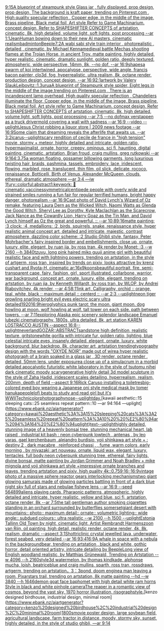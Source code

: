 [9:15](https://www.ebank.nz/aiartgenerator?category=9%3A15)[A blueprint of steampunk style Glass jar ,  fully displayed, prop design, prop design, The background is kraft paper,  trending on Pinterest.com  , High quality specular reflection ,  Copper  edge, in the middle of the image, Brass pipeline,  Black metal foil,  Art style Refer to Game Machinarium.  concept design, Refer to SHAPESHIFTER CONCEPTS  of artstation, cinematic,  8k, high detailed,  volume light,  soft lights,  post processing    --ar 1:1](https://www.ebank.nz/aiartgenerator?category=A%20blueprint%20of%20steampunk%20style%20Glass%20jar%20%2C%20%20fully%20displayed%2C%20prop%20design%2C%20prop%20design%2C%20The%20background%20is%20kraft%20paper%2C%20%20trending%20on%20Pinterest.com%20%20%2C%20High%20quality%20specular%20reflection%20%2C%20%20Copper%20%20edge%2C%20in%20the%20middle%20of%20the%20image%2C%20Brass%20pipeline%2C%20%20Black%20metal%20foil%2C%20%20Art%20style%20Refer%20to%20Game%20Machinarium.%20%20concept%20design%2C%20Refer%20to%20SHAPESHIFTER%20CONCEPTS%20%20of%20artstation%2C%20cinematic%2C%20%208k%2C%20high%20detailed%2C%20%20volume%20light%2C%20%20soft%20lights%2C%20%20post%20processing%20%20%20%20--ar%201%3A1)[Jean](https://www.ebank.nz/aiartgenerator?category=Jean)[Human bowing down to their new AI masters, cinematic realism](https://www.ebank.nz/aiartgenerator?category=Human%20bowing%20down%20to%20their%20new%20AI%20masters%2C%20cinematic%20realism)[badminton](https://www.ebank.nz/aiartgenerator?category=badminton)[Beeple](https://www.ebank.nz/aiartgenerator?category=Beeple)[7:2](https://www.ebank.nz/aiartgenerator?category=7%3A2)[A wabi sabi style train interior , photorealistic , detailed , cinematic, by Michael Kenna](https://www.ebank.nz/aiartgenerator?category=A%20wabi%20sabi%20style%20train%20interior%20%2C%20photorealistic%20%2C%20detailed%20%2C%20cinematic%2C%20by%20Michael%20Kenna)[medieval battle Mechas shooting flames at the Trojan Horse, in ancient Troy, matte painting, highly detailed, hyper realistic, cinematic, dramatic sunlight, golden ratio, deeply textured, atmospheric, wide perspective, 14mm, 8k, --no dof, --ar 16:9](https://www.ebank.nz/aiartgenerator?category=medieval%20battle%20Mechas%20shooting%20flames%20at%20the%20Trojan%20Horse%2C%20in%20ancient%20Troy%2C%20matte%20painting%2C%20highly%20detailed%2C%20hyper%20realistic%2C%20cinematic%2C%20dramatic%20sunlight%2C%20golden%20ratio%2C%20deeply%20textured%2C%20atmospheric%2C%20wide%20perspective%2C%2014mm%2C%208k%2C%20--no%20dof%2C%20--ar%2016%3A9)[shapes](https://www.ebank.nz/aiartgenerator?category=shapes)[a swarm of koi intertwined, apocalypse, perspective, wide angle, francis bacon painter, clo3d, fog, hyperrealistic, ultra realism, 8k, octane render, production design, concept design, --ar 16:9](https://www.ebank.nz/aiartgenerator?category=a%20swarm%20of%20koi%20intertwined%2C%20apocalypse%2C%20perspective%2C%20wide%20angle%2C%20francis%20bacon%20painter%2C%20clo3d%2C%20fog%2C%20hyperrealistic%2C%20ultra%20realism%2C%208k%2C%20octane%20render%2C%20production%20design%2C%20concept%20design%2C%20--ar%2016%3A9)[2:1](https://www.ebank.nz/aiartgenerator?category=2%3A1)[artwork by Valery Slauk](https://www.ebank.nz/aiartgenerator?category=artwork%20by%20Valery%20Slauk)[Leibovitz::1.3](https://www.ebank.nz/aiartgenerator?category=Leibovitz%3A%3A1.3)[](https://www.ebank.nz/aiartgenerator?category=)[urua](https://www.ebank.nz/aiartgenerator?category=urua)[A blueprint of Steampunk style spider,   Eight legs in the middle of the image,trending on Pinterest.com  , There is an incandescent lamp overhead, High quality specular reflection ,  Chandeliers illuminate the floor, Copper  edge, in the middle of the image, Brass pipeline,  Black metal foil,  Art style refer to Game Machinarium.  concept design, Refer to SHAPESHIFTER CONCEPTS  of artstation, cinematic,  8k, high detailed,  volume light,  soft lights,  post processing    --ar 7:5   --no dof](https://www.ebank.nz/aiartgenerator?category=A%20blueprint%20of%20Steampunk%20style%20spider%2C%20%20%20Eight%20legs%20in%20the%20middle%20of%20the%20image%2Ctrending%20on%20Pinterest.com%20%20%2C%20There%20is%20an%20incandescent%20lamp%20overhead%2C%20High%20quality%20specular%20reflection%20%2C%20%20Chandeliers%20illuminate%20the%20floor%2C%20Copper%20%20edge%2C%20in%20the%20middle%20of%20the%20image%2C%20Brass%20pipeline%2C%20%20Black%20metal%20foil%2C%20%20Art%20style%20refer%20to%20Game%20Machinarium.%20%20concept%20design%2C%20Refer%20to%20SHAPESHIFTER%20CONCEPTS%20%20of%20artstation%2C%20cinematic%2C%20%208k%2C%20high%20detailed%2C%20%20volume%20light%2C%20%20soft%20lights%2C%20%20post%20processing%20%20%20%20--ar%207%3A5%20%20%20--no%20dof)[max verstappen as a truck driver](https://www.ebank.nz/aiartgenerator?category=max%20verstappen%20as%20a%20truck%20driver)[mold covering a wall with sadness  --ar 16:9 --video --uplight](https://www.ebank.nz/aiartgenerator?category=mold%20covering%20a%20wall%20with%20sadness%20%20--ar%2016%3A9%20--video%20--uplight)[Jesus Christ robbing a liquor store | 2009 news footage --ar 16:9](https://www.ebank.nz/aiartgenerator?category=Jesus%20Christ%20robbing%20a%20liquor%20store%20%7C%202009%20news%20footage%20--ar%2016%3A9)[Some claim that dreaming reveals the afterlife that awaits us. --ar 3:2](https://www.ebank.nz/aiartgenerator?category=Some%20claim%20that%20dreaming%20reveals%20the%20afterlife%20that%20awaits%20us.%20--ar%203%3A2)[icarus](https://www.ebank.nz/aiartgenerator?category=icarus)[--uplight](https://www.ebank.nz/aiartgenerator?category=--uplight)[scary rendition of cecile de france in "high tension" movie, stormy + meteor, highly detailed and intricate, golden ratio, hypermaximalist, ornate, horror, creepy, ominous, sci fi, haunting, digital painting, cinematic, artstation, Brian froud, craig mullins, greg rutkowski --ar 9:16](https://www.ebank.nz/aiartgenerator?category=scary%20rendition%20of%20cecile%20de%20france%20in%20%22high%20tension%22%20movie%2C%20stormy%20%2B%20meteor%2C%20highly%20detailed%20and%20intricate%2C%20golden%20ratio%2C%20hypermaximalist%2C%20ornate%2C%20horror%2C%20creepy%2C%20ominous%2C%20sci%20fi%2C%20haunting%2C%20digital%20painting%2C%20cinematic%2C%20artstation%2C%20Brian%20froud%2C%20craig%20mullins%2C%20greg%20rutkowski%20--ar%209%3A16)[4:3](https://www.ebank.nz/aiartgenerator?category=4%3A3)[.75](https://www.ebank.nz/aiartgenerator?category=.75)[a woman floating, gossamer billowing garments, long luxurious twisting hair, braids, pashmina, tassels, embroidery, lace, iridescent, flowing, marbled, rose, translucent, thin film, oil slick, delicate, rococo, renaissance, Botticelli, Birth of Venus, Alexander McQueen, clouds, ethereal, dramatic atmosphere —ar 3:4 —iw 1](https://www.ebank.nz/aiartgenerator?category=a%20woman%20floating%2C%20gossamer%20billowing%20garments%2C%20long%20luxurious%20twisting%20hair%2C%20braids%2C%20pashmina%2C%20tassels%2C%20embroidery%2C%20lace%2C%20iridescent%2C%20flowing%2C%20marbled%2C%20rose%2C%20translucent%2C%20thin%20film%2C%20oil%20slick%2C%20delicate%2C%20rococo%2C%20renaissance%2C%20Botticelli%2C%20Birth%20of%20Venus%2C%20Alexander%20McQueen%2C%20clouds%2C%20ethereal%2C%20dramatic%20atmosphere%20%E2%80%94ar%203%3A4%20%E2%80%94iw%201)[fury::colorful:abstract](https://www.ebank.nz/aiartgenerator?category=fury%3A%3Acolorful%3Aabstract)[1](https://www.ebank.nz/aiartgenerator?category=1)[:keywork:  🤖](https://www.ebank.nz/aiartgenerator?category=%3Akeywork%3A%20%20%F0%9F%A4%96)[cinematic,](https://www.ebank.nz/aiartgenerator?category=cinematic%2C)[vaccines](https://www.ebank.nz/aiartgenerator?category=vaccines)[symmetrical](https://www.ebank.nz/aiartgenerator?category=symmetrical)[centipede people with overly wide and strained smiles running a fun fair for regular terrified humans, bright happy danger, photorealism --ar 16:9](https://www.ebank.nz/aiartgenerator?category=centipede%20people%20with%20overly%20wide%20and%20strained%20smiles%20running%20a%20fun%20fair%20for%20regular%20terrified%20humans%2C%20bright%20happy%20danger%2C%20photorealism%20--ar%2016%3A9)[Cast photo of David Lynch's Wizard of Oz remake, featuring Laura Dern as the Wicked Witch, Naomi Watts as Glenda the Good Witch, Sheryl Lee as Dorothy, Kyle Maclachlan as the Scarecrow, Jack Nance as the Cowardly Lion, Harry Goaz as the Tin Man, and David Lynch himself as Oz the great and powerful. :: --ar 10:8](https://www.ebank.nz/aiartgenerator?category=Cast%20photo%20of%20David%20Lynch%27s%20Wizard%20of%20Oz%20remake%2C%20featuring%20Laura%20Dern%20as%20the%20Wicked%20Witch%2C%20Naomi%20Watts%20as%20Glenda%20the%20Good%20Witch%2C%20Sheryl%20Lee%20as%20Dorothy%2C%20Kyle%20Maclachlan%20as%20the%20Scarecrow%2C%20Jack%20Nance%20as%20the%20Cowardly%20Lion%2C%20Harry%20Goaz%20as%20the%20Tin%20Man%2C%20and%20David%20Lynch%20himself%20as%20Oz%20the%20great%20and%20powerful.%20%3A%3A%20--ar%2010%3A8)[9:16](https://www.ebank.nz/aiartgenerator?category=9%3A16)[matte painting: :3 clock: :4, medallions: :2, birds, squirrels, snake, renaissance style, hyper realistic animal concept art, detailed and intricate, majestic, contrast atmosphere, dazzling color scheme: :2 Studio Ghibli style, fantasy, Peter Mohrbacher's fairy inspired border and embellishments, close up, ornate, luxury, elite, elegant, by ruan jia, by ross tran, 4k render,by Monet: :3 --w 2160 --h 3840](https://www.ebank.nz/aiartgenerator?category=matte%20painting%3A%20%3A3%20clock%3A%20%3A4%2C%20medallions%3A%20%3A2%2C%20birds%2C%20squirrels%2C%20snake%2C%20renaissance%20style%2C%20hyper%20realistic%20animal%20concept%20art%2C%20detailed%20and%20intricate%2C%20majestic%2C%20contrast%20atmosphere%2C%20dazzling%20color%20scheme%3A%20%3A2%20Studio%20Ghibli%20style%2C%20fantasy%2C%20Peter%20Mohrbacher%27s%20fairy%20inspired%20border%20and%20embellishments%2C%20close%20up%2C%20ornate%2C%20luxury%2C%20elite%2C%20elegant%2C%20by%20ruan%20jia%2C%20by%20ross%20tran%2C%204k%20render%2Cby%20Monet%3A%20%3A3%20--w%202160%20--h%203840)[tzuyu, long pink haired miko guuji anime girl with beautiful realistic face and with lightning powers, trending on artstation, in the style of artgerm, ross tran, inspired by trends on pixiv, looks attractive by krenz cushart and Ryota-H, cinematic ar:16x9](https://www.ebank.nz/aiartgenerator?category=tzuyu%2C%20long%20pink%20haired%20miko%20guuji%20anime%20girl%20with%20beautiful%20realistic%20face%20and%20with%20lightning%20powers%2C%20trending%20on%20artstation%2C%20in%20the%20style%20of%20artgerm%2C%20ross%20tran%2C%20inspired%20by%20trends%20on%20pixiv%2C%20looks%20attractive%20by%20krenz%20cushart%20and%20Ryota-H%2C%20cinematic%20ar%3A16x9)[koons](https://www.ebank.nz/aiartgenerator?category=koons)[beautiful portrait, fire, semi-transparent cape, fairy, fashion, girl, sport illustrated, collarbone, warrior, war background, concept art, ornate, luxury, elite, elegant, trending on artstation, by ruan jia, by Kenneth Willardt, by ross tran, by WLOP, by Andrei Riabovitchev, 4k render, --ar 4:5](https://www.ebank.nz/aiartgenerator?category=beautiful%20portrait%2C%20fire%2C%20semi-transparent%20cape%2C%20fairy%2C%20fashion%2C%20girl%2C%20sport%20illustrated%2C%20collarbone%2C%20warrior%2C%20war%20background%2C%20concept%20art%2C%20ornate%2C%20luxury%2C%20elite%2C%20elegant%2C%20trending%20on%20artstation%2C%20by%20ruan%20jia%2C%20by%20Kenneth%20Willardt%2C%20by%20ross%20tran%2C%20by%20WLOP%2C%20by%20Andrei%20Riabovitchev%2C%204k%20render%2C%20--ar%204%3A5)[8:11](https://www.ebank.nz/aiartgenerator?category=8%3A11)[](https://www.ebank.nz/aiartgenerator?category=)[ink art, Calligraphy, orchid :: orange, teal, white, black :: maximum detail :: centerd :: --ar 2:3 --uplight](https://www.ebank.nz/aiartgenerator?category=ink%20art%2C%20Calligraphy%2C%20orchid%20%3A%3A%20orange%2C%20teal%2C%20white%2C%20black%20%3A%3A%20maximum%20detail%20%3A%3A%20centerd%20%3A%3A%20--ar%202%3A3%20--uplight)[neon tiger growling snarling bright evil eyes electric scary ultra detailed](https://www.ebank.nz/aiartgenerator?category=neon%20tiger%20growling%20snarling%20bright%20evil%20eyes%20electric%20scary%20ultra%20detailed)[1920](https://www.ebank.nz/aiartgenerator?category=1920)[16:9](https://www.ebank.nz/aiartgenerator?category=16%3A9)[hieroglyphics punk tarot: the moon.  giant moon. dog howling at moon. wolf howling at wolf. tall tower on each side. path between towers. --ar 7:11](https://www.ebank.nz/aiartgenerator?category=hieroglyphics%20punk%20tarot%3A%20the%20moon.%20%20giant%20moon.%20dog%20howling%20at%20moon.%20wolf%20howling%20at%20wolf.%20tall%20tower%20on%20each%20side.%20path%20between%20towers.%20--ar%207%3A11)[exploring Alaska epic scenery splendor landscape Emanuel lubezki cinematography, 1800s, ultra detailed, 8k, art station KAREN LOSTRACCO AUSTIN --aspect 16:8](https://www.ebank.nz/aiartgenerator?category=exploring%20Alaska%20epic%20scenery%20splendor%20landscape%20Emanuel%20lubezki%20cinematography%2C%201800s%2C%20ultra%20detailed%2C%208k%2C%20art%20station%20KAREN%20LOSTRACCO%20AUSTIN%20--aspect%2016%3A8)[--uplight](https://www.ebank.nz/aiartgenerator?category=--uplight)[neverland](https://www.ebank.nz/aiartgenerator?category=neverland)[GOZAR::ABSTRACT](https://www.ebank.nz/aiartgenerator?category=GOZAR%3A%3AABSTRACT)[sandstone high definition, realistic texture, gritstone](https://www.ebank.nz/aiartgenerator?category=sandstone%20high%20definition%2C%20realistic%20texture%2C%20gritstone)[white gorilla with intricate fur, golden ratio, lighting, blue celestial intricate eyes, insanely detailed, elegant, ornate, luxury, white background, blur backdrop, 8k, character art, artstation trending](https://www.ebank.nz/aiartgenerator?category=white%20gorilla%20with%20intricate%20fur%2C%20golden%20ratio%2C%20lighting%2C%20blue%20celestial%20intricate%20eyes%2C%20insanely%20detailed%2C%20elegant%2C%20ornate%2C%20luxury%2C%20white%20background%2C%20blur%20backdrop%2C%208k%2C%20character%20art%2C%20artstation%20trending)[typography design with the words "OXYDE NOIR" made out of wire](https://www.ebank.nz/aiartgenerator?category=typography%20design%20with%20the%20words%20%22OXYDE%20NOIR%22%20made%20out%20of%20wire)[a hyper realistic photograph of a brain soaked in a glass jar , 3D render, octane render , detailed, 50mm lens, under exposure](https://www.ebank.nz/aiartgenerator?category=a%20hyper%20realistic%20photograph%20of%20a%20brain%20soaked%20in%20a%20glass%20jar%20%2C%203D%20render%2C%20octane%20render%20%2C%20detailed%2C%2050mm%20lens%2C%20under%20exposure)[a close up of a simulacrum in a morbid detailed apocalyptic futuristic white laboratory in the style of tsutomu nihei dark cinematic moody scary](https://www.ebank.nz/aiartgenerator?category=a%20close%20up%20of%20a%20simulacrum%20in%20a%20morbid%20detailed%20apocalyptic%20futuristic%20white%20laboratory%20in%20the%20style%20of%20tsutomu%20nihei%20dark%20cinematic%20moody%20scary)[generative highly detail 3d model sculpture in the style of Zaha Hadid, iridescent scales detailing, hyperrealism, realism, 200mm, depth of field --aspect 9:16](https://www.ebank.nz/aiartgenerator?category=generative%20highly%20detail%203d%20model%20sculpture%20in%20the%20style%20of%20Zaha%20Hadid%2C%20iridescent%20scales%20detailing%2C%20hyperrealism%2C%20realism%2C%20200mm%2C%20depth%20of%20field%20--aspect%209%3A16)[Rick Caruso installing a toilet](https://www.ebank.nz/aiartgenerator?category=Rick%20Caruso%20installing%20a%20toilet)[res](https://www.ebank.nz/aiartgenerator?category=res)[big-colored eyed boy wearing a Japanese oni style medical mask by tomer hanuka](https://www.ebank.nz/aiartgenerator?category=big-colored%20eyed%20boy%20wearing%20a%20Japanese%20oni%20style%20medical%20mask%20by%20tomer%20hanuka)[people](https://www.ebank.nz/aiartgenerator?category=people)[lofi beats to study and read girl but it's WWII](https://www.ebank.nz/aiartgenerator?category=lofi%20beats%20to%20study%20and%20read%20girl%20but%20it%27s%20WWII)[Technicolor](https://www.ebank.nz/aiartgenerator?category=Technicolor)[photography](https://www.ebank.nz/aiartgenerator?category=photography)[nose](https://www.ebank.nz/aiartgenerator?category=nose)[](https://www.ebank.nz/aiartgenerator?category=)[--uplight](https://www.ebank.nz/aiartgenerator?category=--uplight)[day.](https://www.ebank.nz/aiartgenerator?category=day.)[kawaii aesthetic::15 sleeping cats::25 seamless repeat pattern::10  —ar 94:164 —uplight](https://www.ebank.nz/aiartgenerator?category=kawaii%20aesthetic%3A%3A15%20sleeping%20cats%3A%3A25%20seamless%20repeat%20pattern%3A%3A10%20%20%E2%80%94ar%2094%3A164%20%E2%80%94uplight)[text](https://www.ebank.nz/aiartgenerator?category=text)[--uplight](https://www.ebank.nz/aiartgenerator?category=--uplight)[highly detailed, stunning image of a heavenly bonsai tree, stunning mechanical heart, lab raised , industrial kit bash : neon cyberpunk lowtech , antenas , by leo varas, gael kerchenbaum ,alejandro burdisio,  yoji shinkawa art style + : destiny 2 , dark macabre , reinforced chassi , , fume ,warm colors ,early morning , by miyazaki :art nouveau, ornate, liquid wax, elegant, luxury, tentacles, full body,neon cyberpunk stunning tree, ethereal, fairy lights, divine bonsai, matte painting by Jordan Grimmer and Noah Bradley + mike mignola and yoji shinkawa art style +impressive ornate branches and leaves, trending artstation and pixiv, high quality 4k](https://www.ebank.nz/aiartgenerator?category=highly%20detailed%2C%20stunning%20image%20of%20a%20heavenly%20bonsai%20tree%2C%20stunning%20mechanical%20heart%2C%20lab%20raised%20%2C%20industrial%20kit%20bash%20%3A%20neon%20cyberpunk%20lowtech%20%2C%20antenas%20%2C%20by%20leo%20varas%2C%20gael%20kerchenbaum%20%2Calejandro%20burdisio%2C%20%20yoji%20shinkawa%20art%20style%20%2B%20%3A%20destiny%202%20%2C%20dark%20macabre%20%2C%20reinforced%20chassi%20%2C%20%2C%20fume%20%2Cwarm%20colors%20%2Cearly%20morning%20%2C%20by%20miyazaki%20%3Aart%20nouveau%2C%20ornate%2C%20liquid%20wax%2C%20elegant%2C%20luxury%2C%20tentacles%2C%20full%20body%2Cneon%20cyberpunk%20stunning%20tree%2C%20ethereal%2C%20fairy%20lights%2C%20divine%20bonsai%2C%20matte%20painting%20by%20Jordan%20Grimmer%20and%20Noah%20Bradley%20%2B%20mike%20mignola%20and%20yoji%20shinkawa%20art%20style%20%2Bimpressive%20ornate%20branches%20and%20leaves%2C%20trending%20artstation%20and%20pixiv%2C%20high%20quality%204k)[::0.75](https://www.ebank.nz/aiartgenerator?category=%3A%3A0.75)[9:16](https://www.ebank.nz/aiartgenerator?category=9%3A16)[::](https://www.ebank.nz/aiartgenerator?category=%3A%3A)[16:9](https://www.ebank.nz/aiartgenerator?category=16%3A9)[vintage photo of a massive sphere reactor gears interlocking mechanisms](https://www.ebank.nz/aiartgenerator?category=vintage%20photo%20of%20a%20massive%20sphere%20reactor%20gears%20interlocking%20mechanisms)[two giant glowing samurais made of glowing particles battling in front of a dark blue night sky full of stars and nebulae fisheye lens --ar 16:9 --seed 564899](https://www.ebank.nz/aiartgenerator?category=two%20giant%20glowing%20samurais%20made%20of%20glowing%20particles%20battling%20in%20front%20of%20a%20dark%20blue%20night%20sky%20full%20of%20stars%20and%20nebulae%20fisheye%20lens%20--ar%2016%3A9%20--seed%20564899)[aliens playing cards, Pharaonic patterns, atmospheric, highly detailed and intricate, hyper realistic, yellow and blue, sci fi, artstation, octane render, 8k --ar 7:5](https://www.ebank.nz/aiartgenerator?category=aliens%20playing%20cards%2C%20Pharaonic%20patterns%2C%20atmospheric%2C%20highly%20detailed%20and%20intricate%2C%20hyper%20realistic%2C%20yellow%20and%20blue%2C%20sci%20fi%2C%20artstation%2C%20octane%20render%2C%208k%20--ar%207%3A5)[the tall gentleman author smoking cigarettes standing in an orchard surrounded by butterflies somerset](https://www.ebank.nz/aiartgenerator?category=the%20tall%20gentleman%20author%20smoking%20cigarettes%20standing%20in%20an%20orchard%20surrounded%20by%20butterflies%20somerset)[giant desert with mountains:: photo:: maximum detail:: ornate:: volumetric lighting:: wide angle:: subdued colours:: ultra realistic --w 2100 --h 1500 --uplight](https://www.ebank.nz/aiartgenerator?category=giant%20desert%20with%20mountains%3A%3A%20photo%3A%3A%20maximum%20detail%3A%3A%20ornate%3A%3A%20volumetric%20lighting%3A%3A%20wide%20angle%3A%3A%20subdued%20colours%3A%3A%20ultra%20realistic%20--w%202100%20--h%201500%20--uplight)[Estonia Tallinn Old Town by night, cinematic light, Artist Rembrandt Harmenszoon van Rijn, oil painting, high detail, realistic render, octane render, 4k, 8k, realism, dramatic --aspect 3:1](https://www.ebank.nz/aiartgenerator?category=Estonia%20Tallinn%20Old%20Town%20by%20night%2C%20cinematic%20light%2C%20Artist%20Rembrandt%20Harmenszoon%20van%20Rijn%2C%20oil%20painting%2C%20high%20detail%2C%20realistic%20render%2C%20octane%20render%2C%204k%2C%208k%2C%20realism%2C%20dramatic%20--aspect%203%3A1)[Shot](https://www.ebank.nz/aiartgenerator?category=Shot)[triclinic crystal jewelled lava, underwater, forest seabed, very detailed --ar 16:9](https://www.ebank.nz/aiartgenerator?category=triclinic%20crystal%20jewelled%20lava%2C%20underwater%2C%20forest%20seabed%2C%20very%20detailed%20--ar%2016%3A9)[3:4](https://www.ebank.nz/aiartgenerator?category=3%3A4)[16:9](https://www.ebank.nz/aiartgenerator?category=16%3A9)[A whale in space with a nebula in the background](https://www.ebank.nz/aiartgenerator?category=A%20whale%20in%20space%20with%20a%20nebula%20in%20the%20background)[bear, trending on artstation , black and white, gothic horror, detail oriented artistry, intricate detailing by Beeple](https://www.ebank.nz/aiartgenerator?category=bear%2C%20trending%20on%20artstation%20%2C%20black%20and%20white%2C%20gothic%20horror%2C%20detail%20oriented%20artistry%2C%20intricate%20detailing%20by%20Beeple)[Long view of English woodland realistic, by Matthias Grünewald, Trending on Artstation    --w 4096  --h 2160](https://www.ebank.nz/aiartgenerator?category=Long%20view%20of%20English%20woodland%20realistic%2C%20by%20Matthias%20Gr%C3%BCnewald%2C%20Trending%20on%20Artstation%20%20%20%20--w%204096%20%20--h%202160)[style](https://www.ebank.nz/aiartgenerator?category=style)[3d watermelon,  by thomas kindkade, alphonse mucha, loish, beatriceblue and craig mullins, sparth, ross tran, rossdraws, artgerm, trending on artstation，3：3](https://www.ebank.nz/aiartgenerator?category=3d%20watermelon%2C%20%20by%20thomas%20kindkade%2C%20alphonse%20mucha%2C%20loish%2C%20beatriceblue%20and%20craig%20mullins%2C%20sparth%2C%20ross%20tran%2C%20rossdraws%2C%20artgerm%2C%20trending%20on%20artstation%EF%BC%8C3%EF%BC%9A3)[pond, doom engine](https://www.ebank.nz/aiartgenerator?category=pond%2C%20doom%20engine)[a man leaving a room, Pixar](https://www.ebank.nz/aiartgenerator?category=a%20man%20leaving%20a%20room%2C%20Pixar)[stars trail, trending on artstation, 8k matte painting --hd --w 3840 --h 1646](https://www.ebank.nz/aiartgenerator?category=stars%20trail%2C%20trending%20on%20artstation%2C%208k%20matte%20painting%20--hd%20--w%203840%20--h%201646)[demon goat face baphomet with high detail white ram horns Style in black and white pinhole camera](https://www.ebank.nz/aiartgenerator?category=demon%20goat%20face%20baphomet%20with%20high%20detail%20white%20ram%20horns%20Style%20in%20black%20and%20white%20pinhole%20camera)[The reaper in a romantic view of cosmos, beyond the vast sky, 1970 horror illustration, risograph](https://www.ebank.nz/aiartgenerator?category=The%20reaper%20in%20a%20romantic%20view%20of%20cosmos%2C%20beyond%20the%20vast%20sky%2C%201970%20horror%20illustration%2C%20risograph)[style.](https://www.ebank.nz/aiartgenerator?category=style.)[kenzo designed birdhouse, industrial design, minimal room](https://www.ebank.nz/aiartgenerator?category=kenzo%20designed%20birdhouse%2C%20industrial%20design%2C%20minimal%20room)[1800s](https://www.ebank.nz/aiartgenerator?category=1800s)[movie poster design, large soybean field, agricultural landscape, farm tractor in distance, moody, stormy sky, sunset, highly detailed, in the style of studio ghibli, —ar 9:14](https://www.ebank.nz/aiartgenerator?category=movie%20poster%20design%2C%20large%20soybean%20field%2C%20agricultural%20landscape%2C%20farm%20tractor%20in%20distance%2C%20moody%2C%20stormy%20sky%2C%20sunset%2C%20highly%20detailed%2C%20in%20the%20style%20of%20studio%20ghibli%2C%20%E2%80%94ar%209%3A14)